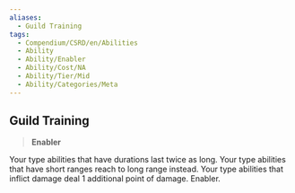 ```yaml
---
aliases:
  - Guild Training
tags:
  - Compendium/CSRD/en/Abilities
  - Ability
  - Ability/Enabler
  - Ability/Cost/NA
  - Ability/Tier/Mid
  - Ability/Categories/Meta
---
```

  
    
## Guild Training    
>**Enabler**  
    
Your type abilities that have durations last twice as long. Your type abilities that have short ranges reach to long range instead. Your type abilities that inflict damage deal 1 additional point of damage. Enabler.